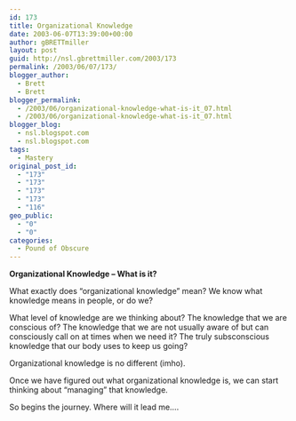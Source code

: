 ```yaml
---
id: 173
title: Organizational Knowledge
date: 2003-06-07T13:39:00+00:00
author: gBRETTmiller
layout: post
guid: http://nsl.gbrettmiller.com/2003/173
permalink: /2003/06/07/173/
blogger_author:
  - Brett
  - Brett
blogger_permalink:
  - /2003/06/organizational-knowledge-what-is-it_07.html
  - /2003/06/organizational-knowledge-what-is-it_07.html
blogger_blog:
  - nsl.blogspot.com
  - nsl.blogspot.com
tags:
  - Mastery
original_post_id:
  - "173"
  - "173"
  - "173"
  - "173"
  - "116"
geo_public:
  - "0"
  - "0"
categories:
  - Pound of Obscure
---
```

**Organizational Knowledge &#8211; What is it?**

What exactly does &#8220;organizational knowledge&#8221; mean? We know what knowledge means in people, or do we?

What level of knowledge are we thinking about? The knowledge that we are conscious of? The knowledge that we are not usually aware of but can consciously call on at times when we need it? The truly subsconscious knowledge that our body uses to keep us going?

Organizational knowledge is no different (imho).

Once we have figured out what organizational knowledge is, we can start thinking about &#8220;managing&#8221; that knowledge.

So begins the journey. Where will it lead me&#8230;.
